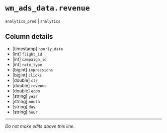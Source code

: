 # `wm_ads_data.revenue`
`analytics_prod` | `analytics`

## Column details
* [timestamp] `hourly_date`
* [int]       `flight_id`
* [int]       `campaign_id`
* [int]       `rate_type`
* [bigint]    `impressions`
* [bigint]    `clicks`
* [double]    `ctr`
* [double]    `revenue`
* [double]    `ecpm`
* [string]    `year`
* [string]    `month`
* [string]    `day`
* [string]    `hour`

-------------------------------------------------------------------------------
*Do not make edits above this line.*
